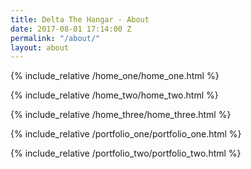 ```yaml
---
title: Delta The Hangar - About
date: 2017-08-01 17:14:00 Z
permalink: "/about/"
layout: about
---
```


{% include_relative /home_one/home_one.html %}

{% include_relative /home_two/home_two.html %}

{% include_relative /home_three/home_three.html %}

{% include_relative /portfolio_one/portfolio_one.html %}

{% include_relative /portfolio_two/portfolio_two.html %}
